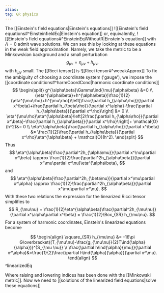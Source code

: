 ```yaml
---
alias:
tag: GR physics
---
```


The [[Einstein's field equations|Einstein's equations]]
![[Einstein's field equations#^EinsteinfieldEq|Einstein's equation]]
or, equivalently,
![[Einstein's field equations#^EinsteinEqWithoutR|Einstein's equation]]
with $\Lambda=0$ admit wave solutions. We can see this by looking at these equations in the weak field approximation. Namely, we take the metric to be a Minkowskian background and a small perturbation
$$
    g_{\mu\nu} = \eta_{\mu\nu} + h_{\mu\nu},
$$
with $h_{\mu\nu}$ small. The [[Ricci tensor]] is
![[Ricci tensor#^weeakApprox]]
To fix the ambiguity of choosing a coordinate system ('gauge'), we impose the [[coordinate conditions#^harmCoordCond|harmonic coordinate conditions]]
$$
\begin{split}
    g^{\alpha\beta}\Gamma\ind{\mu}{\alpha\beta} &=0 \\
    (\eta^{\alpha\beta}+h^{\alpha\beta})\frac{1}{2}(\eta^{\mu\rho}+h^{\mu\rho})\left[\frac{\partial h_{\alpha\rho}}{\partial x^\beta}+\frac{\partial h_{\beta\rho}}{\partial x^\alpha}-\frac{\partial h_{\alpha\beta}}{\partial x^\rho}\right] &= 0 \\
    \eta^{\mu\rho}\eta^{\alpha\beta}\left[2\frac{\partial h_{\alpha\rho}}{\partial x^\beta}-\frac{\partial h_{\alpha\beta}}{\partial x^\rho}\right]+ \mathcal{O}(h^2)&= 0 \\
    \eta^{\alpha\beta}\frac{\partial h_{\alpha\rho}}{\partial x^\beta} &= \frac{1}{2}\frac{\partial h_{\alpha\beta}}{\partial x^\rho}\eta^{\alpha\beta} + \mathcal{O}(h^2).
\end{split}
$$
Thus
$$
    \eta^{\alpha\beta}\frac{\partial^2h_{\alpha\mu}}{\partial x^\nu\partial x^\beta} \approx \frac{1}{2}\frac{\partial^2h_{\alpha\beta}}{\partial x^\mu\partial x^\nu}\eta^{\alpha\beta},
$$
and
$$
    \eta^{\alpha\beta}\frac{\partial^2h_{\beta\nu}}{\partial x^\mu\partial x^\alpha} \approx \frac{1}{2}\frac{\partial^2h_{\alpha\beta}}{\partial x^\mu\partial x^\nu}.
$$
With these two relations the expression for the linearized Ricci tensor simplifies to
$$
    R_{\mu\nu} = \frac{1}{2}\eta^{\alpha\beta}\frac{\partial^2h_{\mu\nu}}{\partial x^\alpha\partial x^\beta} = \frac{1}{2}\Box_{SR} h_{\mu\nu}.
$$
For a system of harmonic coordinates, Einstein's linearized equations become

$$
\begin{align}
    \square_{SR} h_{\mu\nu} &= -16\pi G\overbracket{(T_{\mu\nu}-\frac{g_{\mu\nu}}{2}T\ind{\alpha}{\alpha})}^{S_{\mu \nu}}  \\
    \frac{\partial h\ind{\alpha}{\mu}}{\partial x^\alpha}&=\frac{1}{2}\frac{\partial h\ind{\alpha}{\alpha}}{\partial x^\mu}. 
\end{align}
$$
^linearizedEq

Where raising and lowering indices has been done with the [[Minkowski metric]]. Now we need to [[solutions of the linearized field equations|solve these equations]]


